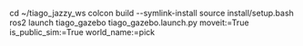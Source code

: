 cd ~/tiago_jazzy_ws
colcon build --symlink-install
source install/setup.bash
ros2 launch tiago_gazebo tiago_gazebo.launch.py moveit:=True is_public_sim:=True world_name:=pick
